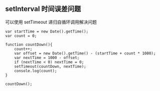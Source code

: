 ## setInterval 时间误差问题   

可以使用 setTimeout 递归自循环调用解决问题   
```
var startTime = new Date().getTime();
var count = 0;

function countDown(){
    count++;
	var offset = new Date().getTime() - (startTime + count * 1000);
	var nextTime = 1000 - offset;
	if (nextTime < 0) nextTime = 0;
	setTimeout(countDown, nextTime);
	console.log(count);
}

countDown();
```